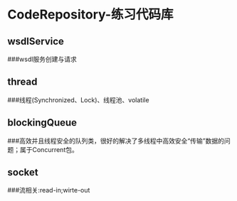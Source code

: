 # CodeRepository-练习代码库

## wsdlService
###wsdl服务创建与请求

## thread
###线程(Synchronized、Lock)、线程池、volatile

## blockingQueue
###高效并且线程安全的队列类，很好的解决了多线程中高效安全“传输”数据的问题；属于Concurrent包。

## socket
###流相关:read-in;wirte-out
